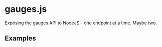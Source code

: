 gauges.js
=========

Exposing the gauges API to NodeJS - one endpoint at a time. Maybe two.

Examples
--------
